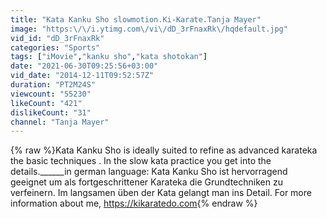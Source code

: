 ```yaml
---
title: "Kata Kanku Sho slowmotion.Ki-Karate.Tanja Mayer"
image: "https:\/\/i.ytimg.com\/vi\/dD_3rFnaxRk\/hqdefault.jpg"
vid_id: "dD_3rFnaxRk"
categories: "Sports"
tags: ["iMovie","kanku sho","kata shotokan"]
date: "2021-06-30T09:25:56+03:00"
vid_date: "2014-12-11T09:52:57Z"
duration: "PT2M24S"
viewcount: "55230"
likeCount: "421"
dislikeCount: "31"
channel: "Tanja Mayer"
---
```

{% raw %}Kata Kanku Sho is ideally suited to refine as advanced karateka the basic techniques . In the slow kata practice you get into the details.______in german language: Kata Kanku Sho ist hervorragend geeignet um als fortgeschrittener Karateka die Grundtechniken zu verfeinern. Im langsamen üben der Kata gelangt man ins Detail. For more information about me, <a rel="nofollow" target="blank" href="https://kikaratedo.com">https://kikaratedo.com</a>{% endraw %}
